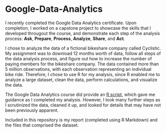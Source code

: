 # Google-Data-Analytics

I recently completed the Google Data Analytics certificate. Upon completion, I worked on a capstone project to showcase the skills that I developed througout the course, and demonstrate each step of the analysis process: **Ask**, **Prepare**, **Process**, **Analyze**, **Share**, and **Act**.

I chose to analyze the data of a fictional bikeshare company called Cyclistic. My assignment was to download 12 months worth of data, follow all steps of the data analysis process, and figure out how to increase the number of paying members for the bikeshare company. The data contained more than 5 million observations, with each observation representing an individual bike ride. Therefore, I chose to use R for my analysis, since R enabled me to analyze a large dataset, clean the data, perform calculations, and visualize the data.

The Google Data Analytics course did provide an [R script](https://docs.google.com/document/d/1TTj5KNKf4BWvEORGm10oNbpwTRk1hamsWJGj6qRWpuI/edit), which gave me guidance as I completed my analysis. However, I took many further steps as I scrutinized the data, cleaned it up, and looked for details that may have not been previously apparent.

Included in this repository is my report (completed using R Markdown) and the files that comprised the dataset.
